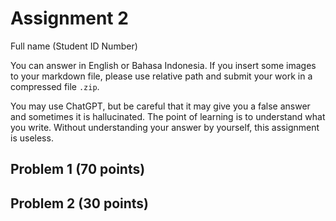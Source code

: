 # Assignment 2

Full name (Student ID Number)

You can answer in English or Bahasa Indonesia. If you insert some images
to your markdown file, please use relative path and submit your work 
in a compressed file `.zip`.

You may use ChatGPT, but be careful that it may give you a false answer 
and sometimes it is hallucinated. The point of learning is to understand what you write. 
Without understanding your answer by yourself, this assignment is useless.

## Problem 1 (70 points)

## Problem 2 (30 points)